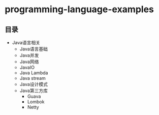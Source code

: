 # programming-language-examples

## 目录
+ Java语言相关
    + Java语言基础
    + Java并发
    + Java网络
    + JavaIO
    + Java Lambda
    + Java stream
    + Java设计模式
    + Java第三方库
        + Guava
        + Lombok
        + Netty